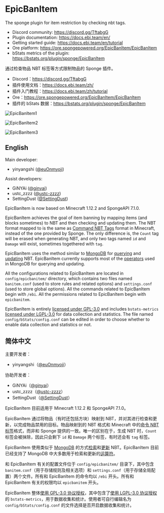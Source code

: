 # EpicBanItem

The sponge plugin for item restriction by checking nbt tags.

* Discord community: <https://discord.gg/TftabgG>
* Plugin documentation: <https://docs.ebi.team/en/>
* Getting started guide: <https://docs.ebi.team/en/tutorial>
* Ore platform: <https://ore.spongepowered.org/EpicBanItem/EpicBanItem>
* bStats metrics of the plugin: <https://bstats.org/plugin/sponge/EpicBanItem>

通过检查物品 NBT 标签等方式限制物品的 Sponge 插件。

* Discord：<https://discord.gg/TftabgG>
* 插件使用文档：<https://docs.ebi.team/zh/>
* 插件入门教程：<https://docs.ebi.team/zh/tutorial>
* Ore：<https://ore.spongepowered.org/EpicBanItem/EpicBanItem>
* 插件的 bStats 数据：<https://bstats.org/plugin/sponge/EpicBanItem>

![EpicBanItem1](https://forums-cdn.spongepowered.org/uploads/default/original/3X/c/d/cdda679f41f9665b90a7f7703c01e88dec3e30a9.png)

![EpicBanItem2](https://forums-cdn.spongepowered.org/uploads/default/original/3X/b/7/b7b3cd35681af738ddc510624e92738460e633fc.png)

![EpicBanItem3](https://forums-cdn.spongepowered.org/uploads/default/original/3X/3/b/3be48a12c964ec6f418f333d14a1dc2dcd2e0bd8.png)

## English

Main developer:

* yinyangshi ([@euOnmyoji](https://github.com/euOnmyoji))

Assist developers:

* GiNYAi ([@ginyai](https://github.com/ginyai))
* ustc_zzzz ([@ustc-zzzz](https://github.com/ustc-zzzz))
* SettingDust ([@SettingDust](https://github.com/SettingDust))

EpicBanItem is now based on Minecraft 1.12.2 and SpongeAPI 7.1.0.

EpicBanItem achieves the goal of item banning by mapping items (and blocks sometimes) to NBT and then checking and updating them. The NBT format mapped to is the same as [Command NBT Tags](https://minecraft.gamepedia.com/Tutorials/Command_NBT_tags#Items) format in Minecraft, instead of the one provided by Sponge. The only difference is, the `Count` tag will be erased when generating NBT, and only two tags named `id` and `Damage` will exist, sometimes togethered with `tag`.

EpicBanItem uses the method similar to [MongoDB](https://docs.mongodb.com/manual/) for [querying](https://docs.mongodb.com/manual/tutorial/query-documents/) and [updating](https://docs.mongodb.com/manual/tutorial/update-documents/) NBT. EpicBanItem currently supports most of the [operators](https://docs.mongodb.com/manual/reference/operator/) used in MongoDB for querying and updating.

All the configurations related to EpicBanItem are located in `config/epicbanitem/` directory, which contains two files named `banitem.conf` (used to store rules and related options) and `settings.conf` (used to store global options). All the commands related to EpicBanItem begin with `/ebi`. All the permissions related to EpicBanItem begin with `epicbanitem`.

EpicBanItem is entirely [licensed under GPL-3.0](LICENSE) and includes `bstats-metrics` [licensed under LGPL-3.0](https://github.com/Bastian/bStats-Metrics/blob/master/LICENSE) for data collection and statistics. The file named `config/bStats/config.conf` can be edited in order to choose whether to enable data collection and statistics or not.

## 简体中文

主要开发者：

* yinyangshi（[@euOnmyoji](https://github.com/euOnmyoji)）

协助开发者：

* GiNYAi（[@ginyai](https://github.com/ginyai)）
* ustc_zzzz（[@ustc-zzzz](https://github.com/ustc-zzzz)）
* SettingDust（[@SettingDust](https://github.com/SettingDust)）

EpicBanItem 目前适用于 Minecraft 1.12.2 和 SpongeAPI 7.1.0。

EpicBanItem 通过将物品（有时还包括方块）映射到 NBT，并对其进行检查和更新，以完成物品禁用的目标。物品映射到的 NBT 格式和 Minecraft 中的[命令 NBT 标签](https://minecraft.gamepedia.com/Tutorials/Command_NBT_tags#Items)格式，而非和 Sponge 提供的一致。唯一的区别在于，生成 NBT 时，`Count` 标签会被抹除，因此只会剩下 `id` 和 `Damage` 两个标签，有时还会有 `tag` 标签。

EpicBanItem 使用类似于 [MongoDB](https://docs.mongodb.com/manual/) 的方式[检索](https://docs.mongodb.com/manual/tutorial/query-documents/)和[更新](https://docs.mongodb.com/manual/tutorial/update-documents/) NBT。EpicBanItem 目前已经支持了 MongoDB 中大多数用于检索和更新的[运算符](https://docs.mongodb.com/manual/reference/operator/)。

和 EpicBanItem 有关的配置文件位于 `config/epicbanitem/` 目录下，其中包含 `banitem.conf`（用于存储规则及相关选项）和 `settings.conf`（用于存储全局配置）两个文件。所有和 EpicBanItem 的命令均以 `/ebi` 开头。所有和 EpicBanItem 有关的权限均以 `epicbanitem` 开头。

EpicBanItem 整体[使用 GPL-3.0 协议授权](LICENSE)，其中包含了[使用 LGPL-3.0 协议授权](https://github.com/Bastian/bStats-Metrics/blob/master/LICENSE)的 `bstats-metrics`，用于数据收集和统计。使用者可自行编辑名为 `config/bStats/config.conf` 的文件选择是否开启数据收集和统计。
